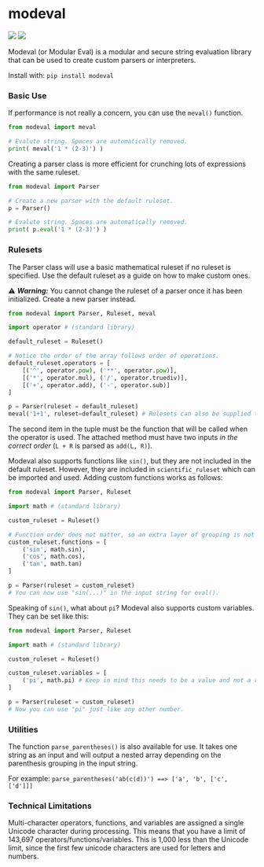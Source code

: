 # modeval

![](https://img.shields.io/badge/license-MIT-blue) ![](https://img.shields.io/badge/python-3.x-yellowgreen)

Modeval (or Modular Eval) is a modular and secure string evaluation library that can be used to create custom parsers or interpreters.

Install with: `pip install modeval`

### Basic Use

If performance is not really a concern, you can use the `meval()` function.

```python
from modeval import meval

# Evalute string. Spaces are automatically removed.
print( meval('1 * (2-3)') )
```

Creating a parser class is more efficient for crunching lots of expressions with the same ruleset.

```python
from modeval import Parser

# Create a new parser with the default ruleset.
p = Parser()

# Evalute string. Spaces are automatically removed.
print( p.eval('1 * (2-3)') )
```

### Rulesets 

The Parser class will use a basic mathematical ruleset if no ruleset is specified. Use the default ruleset as a guide on how to make custom ones.

:warning: ***Warning:*** You cannot change the ruleset of a parser once it has been initialized. Create a new parser instead.

```python
from modeval import Parser, Ruleset, meval

import operator # (standard library)

default_ruleset = Ruleset()

# Notice the order of the array follows order of operations.
default_ruleset.operators = [
    [('^', operator.pow), ('**', operator.pow)],
    [('*', operator.mul), ('/', operator.truediv)],
    [('+', operator.add), ('-', operator.sub)]
]

p = Parser(ruleset = default_ruleset)
meval('1+1', ruleset=default_ruleset) # Rulesets can also be supplied to meval()
```

The second item in the tuple must be the function that will be called when the operator is used. The attached method must have two inputs *in the correct order* (`L + R` is parsed as `add(L, R)`).

Modeval also supports functions like `sin()`, but they are not included in the default ruleset. However, they are included in `scientific_ruleset` which can be imported and used. Adding custom functions works as follows:

```python
from modeval import Parser, Ruleset

import math # (standard library)

custom_ruleset = Ruleset()

# Function order does not matter, so an extra layer of grouping is not needed.
custom_ruleset.functions = [
    ('sin', math.sin),
    ('cos', math.cos),
    ('tan', math.tan)
]

p = Parser(ruleset = custom_ruleset)
# You can now use "sin(...)" in the input string for eval().
```

Speaking of `sin()`, what about `pi`? Modeval also supports custom variables. They can be set like this:
```python
from modeval import Parser, Ruleset

import math # (standard library)

custom_ruleset = Ruleset()

custom_ruleset.variables = [
    ('pi', math.pi) # Keep in mind this needs to be a value and not a reference to function.
]

p = Parser(ruleset = custom_ruleset)
# Now you can use "pi" just like any other number.
```

### Utilities

The function `parse_parentheses()` is also available for use. It takes one string as an input and will output a nested array depending on the parenthesis grouping in the input string.

For example: `parse_parentheses('ab(c(d))') ==> ['a', 'b', ['c', ['d']]]`

### Technical Limitations

Multi-character operators, functions, and variables are assigned a single Unicode character during processing. This means that you have a limit of 143,697 operators/functions/variables. This is 1,000 less than the Unicode limit, since the first few unicode characters are used for letters and numbers.